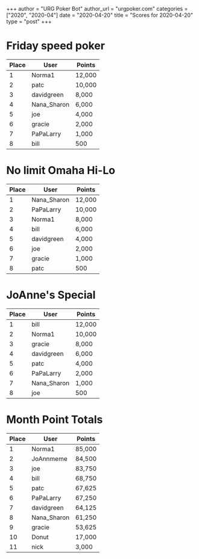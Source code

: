 +++
author = "URG Poker Bot"
author_url = "urgpoker.com"
categories = ["2020", "2020-04"]
date = "2020-04-20"
title = "Scores for 2020-04-20"
type = "post"
+++
# Friday speed poker

| Place | User | Points |
|-------|------|--------|
| 1 | Norma1 | 12,000 |
| 2 | patc | 10,000 |
| 3 | davidgreen | 8,000 |
| 4 | Nana_Sharon | 6,000 |
| 5 | joe | 4,000 |
| 6 | gracie | 2,000 |
| 7 | PaPaLarry | 1,000 |
| 8 | bill | 500 |

# No limit Omaha Hi-Lo

| Place | User | Points |
|-------|------|--------|
| 1 | Nana_Sharon | 12,000 |
| 2 | PaPaLarry | 10,000 |
| 3 | Norma1 | 8,000 |
| 4 | bill | 6,000 |
| 5 | davidgreen | 4,000 |
| 6 | joe | 2,000 |
| 7 | gracie | 1,000 |
| 8 | patc | 500 |

# JoAnne's Special

| Place | User | Points |
|-------|------|--------|
| 1 | bill | 12,000 |
| 2 | Norma1 | 10,000 |
| 3 | gracie | 8,000 |
| 4 | davidgreen | 6,000 |
| 5 | patc | 4,000 |
| 6 | PaPaLarry | 2,000 |
| 7 | Nana_Sharon | 1,000 |
| 8 | joe | 500 |

# Month Point Totals

| Place | User | Points |
|-------|------|--------|
| 1 | Norma1 | 85,000 |
| 2 | JoAnnmeme | 84,500 |
| 3 | joe | 83,750 |
| 4 | bill | 68,750 |
| 5 | patc | 67,625 |
| 6 | PaPaLarry | 67,250 |
| 7 | davidgreen | 64,125 |
| 8 | Nana_Sharon | 61,250 |
| 9 | gracie | 53,625 |
| 10 | Donut | 17,000 |
| 11 | nick | 3,000 |
